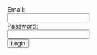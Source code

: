 <!DOCTYPE html>
<html>
<head>
<title>Login</title>
 <style>
 /* Your CSS styles here */
 </style>
</head>
<body>
    <form id="loginForm">
        <label for="email">Email:</label><br>
        <input type="text" id="email" name="email"><br>
        <label for ="password">Password:</label><br>
        <input type="password" id="password" name="password"><br>
        <input type="submit" value="Login">
    </form>
<script src="https://raw.githubusercontent.com/Pavel-sys-io/javaskript/main/script.js"></script>

</body>
</html>
